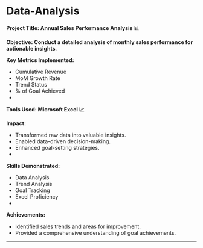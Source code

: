 # Data-Analysis

**Project Title: Annual Sales Performance Analysis** 📊

**Objective: Conduct a detailed analysis of monthly sales performance for actionable insights**.

**Key Metrics Implemented:**

- Cumulative Revenue
- MoM Growth Rate
- Trend Status
- % of Goal Achieved
- 
**Tools Used: Microsoft Excel 📈**
  
**Impact:**

- Transformed raw data into valuable insights.
- Enabled data-driven decision-making.
- Enhanced goal-setting strategies.
- 
**Skills Demonstrated:**
- Data Analysis
- Trend Analysis
- Goal Tracking
- Excel Proficiency
- 
**Achievements:**
- Identified sales trends and areas for improvement.
- Provided a comprehensive understanding of goal achievements.
- - - - - - - - - - - - - - - - - - - - - - - - - - - - - - - 

